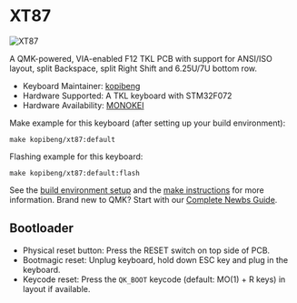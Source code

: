 # XT87

![XT87](https://i.imgur.com/N1QaXPTh.jpg)

A QMK-powered, VIA-enabled F12 TKL PCB with support for ANSI/ISO layout, split Backspace, split Right Shift and 6.25U/7U bottom row. 

* Keyboard Maintainer: [kopibeng](https://github.com/kopibeng)
* Hardware Supported: A TKL keyboard with STM32F072
* Hardware Availability: [MONOKEI](https://monokei.co)

Make example for this keyboard (after setting up your build environment):

    make kopibeng/xt87:default
	
Flashing example for this keyboard:

	make kopibeng/xt87:default:flash
    
See the [build environment setup](https://docs.qmk.fm/#/getting_started_build_tools) and the [make instructions](https://docs.qmk.fm/#/getting_started_make_guide) for more information. Brand new to QMK? Start with our [Complete Newbs Guide](https://docs.qmk.fm/#/newbs).

## Bootloader

* Physical reset button: Press the RESET switch on top side of PCB.
* Bootmagic reset: Unplug keyboard, hold down ESC key and plug in the keyboard.
* Keycode reset: Press the `QK_BOOT` keycode (default: MO(1) + R keys) in layout if available.
